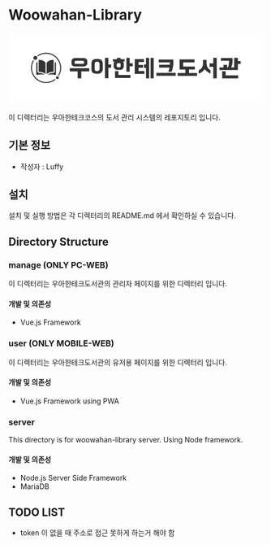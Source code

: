 # Woowahan-Library
![Alt text](https://raw.githubusercontent.com/MrKwon/woowahan-library/master/dark_logo.png)

이 디렉터리는 우아한테크코스의 도서 관리 시스템의 레포지토리 입니다.

## 기본 정보
* 작성자 : Luffy

## 설치

 설치 및 실행 방법은 각 디렉터리의 README.md 에서 확인하실 수 있습니다.

## Directory Structure
### manage (ONLY PC-WEB)
이 디렉터리는 우아한테크도서관의 관리자 페이지를 위한 디렉터리 입니다.

#### 개발 및 의존성
* Vue.js Framework

### user (ONLY MOBILE-WEB)
이 디렉터리는 우아한테크도서관의 유저용 페이지를 위한 디렉터리 입니다. 

#### 개발 및 의존성
* Vue.js Framework using PWA

### server
This directory is for woowahan-library server. Using Node framework.

#### 개발 및 의존성
* Node.js Server Side Framework
* MariaDB

## TODO LIST
- token 이 없을 때 주소로 접근 못하게 하는거 해야 함
